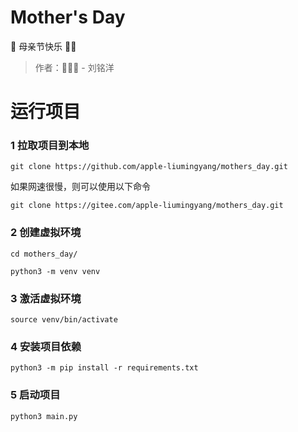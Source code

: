 # Mother's Day
👩 母亲节快乐 🎉🎁
> 作者： - 刘铭洋

# 运行项目
### 1 拉取项目到本地
```shell
git clone https://github.com/apple-liumingyang/mothers_day.git
```
如果网速很慢，则可以使用以下命令
```shell
git clone https://gitee.com/apple-liumingyang/mothers_day.git
```

### 2 创建虚拟环境
```shell
cd mothers_day/

python3 -m venv venv
```

### 3 激活虚拟环境
```shell
source venv/bin/activate
```
### 4 安装项目依赖
```shell
python3 -m pip install -r requirements.txt
```

### 5 启动项目
```shell
python3 main.py
```
